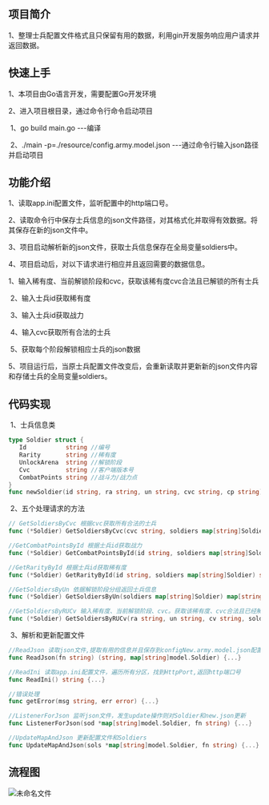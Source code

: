 ## 项目简介

1、整理士兵配置文件格式且只保留有用的数据，利用gin开发服务响应用户请求并返回数据。



## 快速上手

1、本项目由Go语言开发，需要配置Go开发环境

2、进入项目根目录，通过命令行命令启动项目

​		1、go build main.go		---编译

​		2、./main -p=./resource/config.army.model.json		---通过命令行输入json路径并启动项目

## 功能介绍

1、读取app.ini配置文件，监听配置中的http端口号。

2、读取命令行中保存士兵信息的json文件路径，对其格式化并取得有效数据。将其保存在新的json文件中。

3、项目启动解析新的json文件，获取士兵信息保存在全局变量soldiers中。

4、项目启动后，对以下请求进行相应并且返回需要的数据信息。

​	1、输入稀有度、当前解锁阶段和cvc，获取该稀有度cvc合法且已解锁的所有士兵

​	2、输入士兵id获取稀有度

​	3、输入士兵id获取战力

​	4、输入cvc获取所有合法的士兵

​	5、获取每个阶段解锁相应士兵的json数据

5、项目运行后，当原士兵配置文件改变后，会重新读取并更新新的json文件内容和存储士兵的全局变量soldiers。

## 代码实现

​	1、士兵信息类

```go
type Soldier struct {
   Id           string //编号
   Rarity       string //稀有度
   UnlockArena  string //解锁阶段
   Cvc          string //客户端版本号
   CombatPoints string //战斗力/战力点
}
func newSoldier(id string, ra string, un string, cvc string, cp string) Soldier {...}
```

​	2、五个处理请求的方法

```go
// GetSoldiersByCvc 根据cvc获取所有合法的士兵
func (*Soldier) GetSoldiersByCvc(cvc string, soldiers map[string]Soldier) map[string]Soldier {...}

//GetCombatPointsById 根据士兵id获取战力
func (*Soldier) GetCombatPointsById(id string, soldiers map[string]Soldier) string {...}

//GetRarityById 根据士兵id获取稀有度
func (*Soldier) GetRarityById(id string, soldiers map[string]Soldier) string {...}

//GetSoldiersByUn 依据解锁阶段分组返回士兵信息
func (*Soldier) GetSoldiersByUn(soldiers map[string]Soldier) map[string][]Soldier {...}

//GetSoldiersByRUCv 输入稀有度、当前解锁阶段、cvc。获取该稀有度、cvc合法且已经解锁的所有士兵
func (*Soldier) GetSoldiersByRUCv(ra string, un string, cv string, soldiers map[string]Soldier) map[string]Soldier {...}
```

​	3、解析和更新配置文件

```go
//ReadJson 读取json文件,提取有用的信息并且保存到configNew.army.model.json配置文件中
func ReadJson(fn string) (string, map[string]model.Soldier) {...}

//ReadIni 读取app.ini配置文件，遍历所有分区，找到HttpPort,返回http端口号
func ReadIni() string {...}

//错误处理
func getError(msg string, err error) {...}

//ListenerForJson 监听json文件，发生update操作则对Soldier和new.json更新
func ListenerForJson(sod *map[string]model.Soldier, fn string) {...}

//UpdateMapAndJson 更新配置文件和Soldiers
func UpdateMapAndJson(sols *map[string]model.Soldier, fn string) {...}
```
## 流程图
![未命名文件](https://user-images.githubusercontent.com/86946999/125233602-83326800-e311-11eb-9d89-da672fe2e4b5.jpg)
